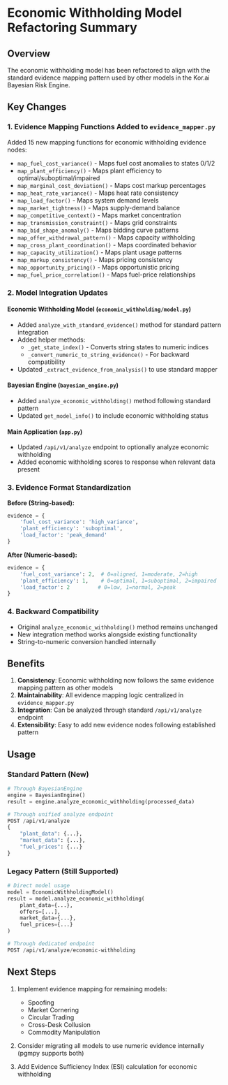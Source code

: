 # Economic Withholding Model Refactoring Summary

## Overview
The economic withholding model has been refactored to align with the standard evidence mapping pattern used by other models in the Kor.ai Bayesian Risk Engine.

## Key Changes

### 1. Evidence Mapping Functions Added to `evidence_mapper.py`
Added 15 new mapping functions for economic withholding evidence nodes:
- `map_fuel_cost_variance()` - Maps fuel cost anomalies to states 0/1/2
- `map_plant_efficiency()` - Maps plant efficiency to optimal/suboptimal/impaired
- `map_marginal_cost_deviation()` - Maps cost markup percentages
- `map_heat_rate_variance()` - Maps heat rate consistency
- `map_load_factor()` - Maps system demand levels
- `map_market_tightness()` - Maps supply-demand balance
- `map_competitive_context()` - Maps market concentration
- `map_transmission_constraint()` - Maps grid constraints
- `map_bid_shape_anomaly()` - Maps bidding curve patterns
- `map_offer_withdrawal_pattern()` - Maps capacity withholding
- `map_cross_plant_coordination()` - Maps coordinated behavior
- `map_capacity_utilization()` - Maps plant usage patterns
- `map_markup_consistency()` - Maps pricing consistency
- `map_opportunity_pricing()` - Maps opportunistic pricing
- `map_fuel_price_correlation()` - Maps fuel-price relationships

### 2. Model Integration Updates

#### Economic Withholding Model (`economic_withholding/model.py`)
- Added `analyze_with_standard_evidence()` method for standard pattern integration
- Added helper methods:
  - `_get_state_index()` - Converts string states to numeric indices
  - `_convert_numeric_to_string_evidence()` - For backward compatibility
- Updated `_extract_evidence_from_analysis()` to use standard mapper

#### Bayesian Engine (`bayesian_engine.py`)
- Added `analyze_economic_withholding()` method following standard pattern
- Updated `get_model_info()` to include economic withholding status

#### Main Application (`app.py`)
- Updated `/api/v1/analyze` endpoint to optionally analyze economic withholding
- Added economic withholding scores to response when relevant data present

### 3. Evidence Format Standardization

**Before (String-based):**
```python
evidence = {
    'fuel_cost_variance': 'high_variance',
    'plant_efficiency': 'suboptimal',
    'load_factor': 'peak_demand'
}
```

**After (Numeric-based):**
```python
evidence = {
    'fuel_cost_variance': 2,  # 0=aligned, 1=moderate, 2=high
    'plant_efficiency': 1,    # 0=optimal, 1=suboptimal, 2=impaired
    'load_factor': 2         # 0=low, 1=normal, 2=peak
}
```

### 4. Backward Compatibility
- Original `analyze_economic_withholding()` method remains unchanged
- New integration method works alongside existing functionality
- String-to-numeric conversion handled internally

## Benefits

1. **Consistency**: Economic withholding now follows the same evidence mapping pattern as other models
2. **Maintainability**: All evidence mapping logic centralized in `evidence_mapper.py`
3. **Integration**: Can be analyzed through standard `/api/v1/analyze` endpoint
4. **Extensibility**: Easy to add new evidence nodes following established pattern

## Usage

### Standard Pattern (New)
```python
# Through BayesianEngine
engine = BayesianEngine()
result = engine.analyze_economic_withholding(processed_data)

# Through unified analyze endpoint
POST /api/v1/analyze
{
    "plant_data": {...},
    "market_data": {...},
    "fuel_prices": {...}
}
```

### Legacy Pattern (Still Supported)
```python
# Direct model usage
model = EconomicWithholdingModel()
result = model.analyze_economic_withholding(
    plant_data={...},
    offers=[...],
    market_data={...},
    fuel_prices={...}
)

# Through dedicated endpoint
POST /api/v1/analyze/economic-withholding
```

## Next Steps

1. Implement evidence mapping for remaining models:
   - Spoofing
   - Market Cornering
   - Circular Trading
   - Cross-Desk Collusion
   - Commodity Manipulation

2. Consider migrating all models to use numeric evidence internally (pgmpy supports both)

3. Add Evidence Sufficiency Index (ESI) calculation for economic withholding